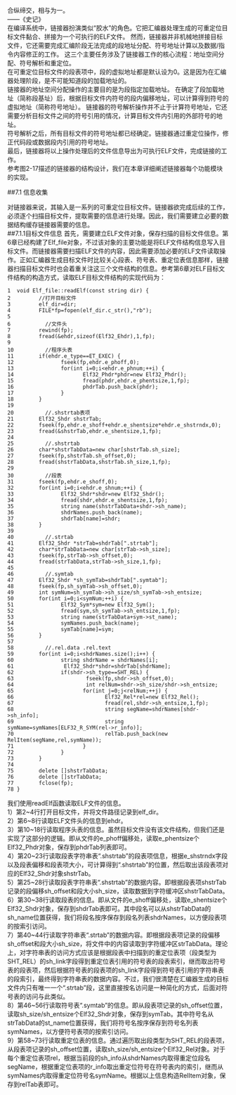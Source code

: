 合纵缔交，相与为一。<br>
                      ——《史记》<br>
    在编译系统中，链接器扮演类似“胶水”的角色。它把汇编器处理生成的可重定位目标文件黏合、拼接为一个可执行的ELF文件。
 然而，链接器并非机械地拼接目标文件，它还需要完成汇编阶段无法完成的段地址分配、符号地址计算以及数据/指令内容修正的工作。
 这三个主要任务涉及了链接器工作的核心流程：地址空间分配、符号解析和重定位。<br>
    在可重定位目标文件的段表项中，段的虚拟地址都是默认设为0。这是因为在汇编器处理阶段，是不可能知道段的加载地址的。<br>
链接器的地址空间分配操作的主要目的是为段指定加载地址。
    在确定了段加载地址（简称段基址）后，根据目标文件内符号的段内偏移地址，可以计算得到符号的虚拟地址（简称符号地址）。
链接器的符号解析操作并不止于计算符号地址，它还需要分析目标文件之间的符号引用的情况，计算目标文件内引用的外部符号的地址。<br>
符号解析之后，所有目标文件的符号地址都已经确定。链接器通过重定位操作，修正代码段或数据段内引用的符号地址。<br>
    最后，链接器将以上操作处理后的文件信息导出为可执行ELF文件，完成链接的工作。<br>
    参考图2-17描述的链接器的结构设计，我们在本章详细阐述链接器每个功能模块的实现。<br>

##7.1 信息收集<br>

对链接器来说，其输入是一系列的可重定位目标文件。链接器欲完成后续的工作，必须逐个扫描目标文件，提取需要的信息进行处理。因此，我们需要建立必要的数据结构缓存链接器需要的信息。<br>
##7.1.1目标文件信息
首先，需要建立ELF文件对象，保存扫描的目标文件信息。第6章已经构建了Elf_file对象，不过该对象的主要功能是将ELF文件结构信息写入目标文件。而链接器需要扫描ELF文件的内容，因此需要添加必要的ELF文件读取操作。正如汇编器生成目标文件时比较关心段表、符号表、重定位表信息那样，链接器扫描目标文件时也会着重关注这三个文件结构的信息。参考第6章对ELF目标文件结构的构造方式，读取ELF目标文件结构的实现代码为：<br>
```
1  void Elf_file::readElf(const string dir) {
2         //打开目标文件
3         elf_dir=dir;
4         FILE*fp=fopen(elf_dir.c_str(),"rb");
5
6           //文件头
7         rewind(fp);
8         fread(&ehdr,sizeof(Elf32_Ehdr),1,fp);
9
10          //程序头表
11        if(ehdr.e_type==ET_EXEC) {
12               fseek(fp,ehdr.e_phoff,0);
13               for(int i=0;i<ehdr.e_phnum;++i) {
14                      Elf32_Phdr*phdr=new Elf32_Phdr();
15                      fread(phdr,ehdr.e_phentsize,1,fp);
16                      phdrTab.push_back(phdr);
17               }
18        }
19
20          //.shstrtab表项
21        Elf32_Shdr shstrTab;
22        fseek(fp,ehdr.e_shoff+ehdr.e_shentsize*ehdr.e_shstrndx,0);
23        fread(&shstrTab,ehdr.e_shentsize,1,fp);
24
25          //.shstrtab
26        char*shstrTabData=new char[shstrTab.sh_size];
27        fseek(fp,shstrTab.sh_offset,0);
28        fread(shstrTabData,shstrTab.sh_size,1,fp);
29
30          //段表
31        fseek(fp,ehdr.e_shoff,0);
32        for(int i=0;i<ehdr.e_shnum;++i) {
33               Elf32_Shdr*shdr=new Elf32_Shdr();
34               fread(shdr,ehdr.e_shentsize,1,fp);
35               string name(shstrTabData+shdr->sh_name);
36               shdrNames.push_back(name);
37               shdrTab[name]=shdr;
38        }
39
40          //.strtab
41        Elf32_Shdr *strTab=shdrTab[".strtab"];
42        char*strTabData=new char[strTab->sh_size];
43        fseek(fp,strTab->sh_offset,0);
44        fread(strTabData,strTab->sh_size,1,fp);
45
46          //.symtab
47        Elf32_Shdr *sh_symTab=shdrTab[".symtab"];
48        fseek(fp,sh_symTab->sh_offset,0);
49        int symNum=sh_symTab->sh_size/sh_symTab->sh_entsize;
50        for(int i=0;i<symNum;++i) {
51               Elf32_Sym*sym=new Elf32_Sym();
52               fread(sym,sh_symTab->sh_entsize,1,fp);
53               string name(strTabData+sym->st_name);
54               symNames.push_back(name);
55               symTab[name]=sym;
56        }
57
58          //.rel.data .rel.text
59        for(int i=0;i<shdrNames.size();i++) {
60               string shdrName = shdrNames[i];
61                Elf32_Shdr*shdr=shdrTab[shdrName];
62               if(shdr->sh_type==SHT_REL) {
63                       fseek(fp,shdr->sh_offset,0);
64                       int relNum=shdr->sh_size/shdr->sh_entsize;
65                      for(int j=0;j<relNum;++j) {
66                             Elf32_Rel*rel=new Elf32_Rel();
67                             fread(rel,shdr->sh_entsize,1,fp);
68                             string segName=shdrNames[shdr->sh_info];
69                             string symName=symNames[ELF32_R_SYM(rel->r_info)];
70                             relTab.push_back(new RelItem(segName,rel,symName));
71                      }
72               }
73        }
74
75        delete []shstrTabData;
76        delete []strTabData;
77        fclose(fp);
78 }
```
我们使用readElf函数读取ELF文件的信息。<br>
1）第2~4行打开目标文件，并将文件路径记录到elf_dir。<br>
2）第6~8行读取ELF文件头的信息到ehdr。<br>
3）第10~18行读取程序头表的信息。虽然目标文件没有该文件结构，但我们还是实现了这部分的逻辑。即从文件的e_phoff偏移处，读取e_phentsize个Elf32_Phdr对象，保存到phdrTab列表即可。<br>
4）第20~23行读取段表字符串表“.shstrtab”的段表项信息，根据e_shstrndx字段以及段表偏移和段表项大小，可计算得到“.shstrtab”的位置，然后取出该段表项对应的Elf32_Shdr对象shstrTab。<br>
5）第25~28行读取段表字符串表“.shstrtab”的数据内容。即根据段表项shstrTab记录的段偏移sh_offset和段大小sh_size，读取数据到字符缓冲区shstrTabData。<br>
6）第30~38行读取段表的信息。即从文件的e_shoff偏移处，读取e_shentsize个Elf32_Shdr对象，保存到shdrTab表即可。其中段名可以从shstrTabData的sh_name位置获得，我们将段名按序保存到段名列表shdrNames，以方便段表项的按索引访问。<br>
7）第40~44行读取字符串表“.strtab”的数据内容。即根据段表项记录的段偏移sh_offset和段大小sh_size，将文件中的内容读取到字符缓冲区strTabData。理论上，对字符串表的访问方式应该是根据段表中扫描到的重定位表项（段类型为SHT_REL）的sh_link字段得到重定位表引用的符号表的段表索引，继而取出符号表的段表项，然后根据符号表的段表项的sh_link字段得到符号表引用的字符串表的段索引，最终得到字符串表的数据内容。不过，我们很清楚在汇编器生成的目标文件内只有唯一一个“.strtab”段，这里直接按名访问是一种简化的方式，后面对符号表的访问与此类似。<br>
8）第46~56行读取符号表“.symtab”的信息。即从段表项记录的sh_offset位置，读取sh_size/sh_entsize个Elf32_Shdr对象，保存到symTab。其中符号名从strTabData的st_name位置获得，我们将符号名按序保存到符号名列表symNames，以方便符号表项的按索引访问。<br>
9）第58~73行读取重定位表的信息。通过遍历取出段类型为SHT_REL的段表项，从段表项记录的sh_offset位置，读取sh_size/sh_entsize个Elf32_Rel对象。对于每个重定位表项rel，根据当前段的sh_info从shdrNames内取得重定位段名segName，根据重定位表项的r_info取出重定位符号在符号表内的索引，继而从symNames内取得重定位符号名symName。根据以上信息构造RelItem对象，保存到relTab表即可。<br>












